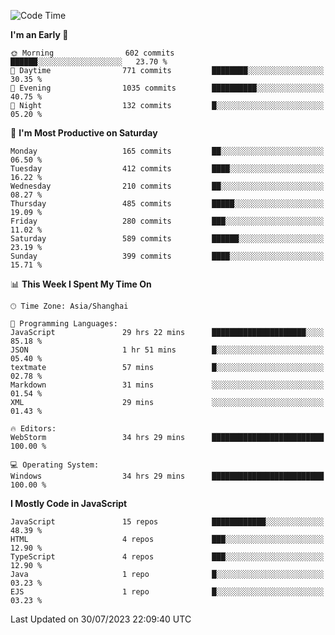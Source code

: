 <!--START_SECTION:waka-->
![Code Time](http://img.shields.io/badge/Code%20Time-2%2C509%20hrs%208%20mins-blue)

**I'm an Early 🐤** 

```text
🌞 Morning                602 commits         ██████░░░░░░░░░░░░░░░░░░░   23.70 % 
🌆 Daytime                771 commits         ████████░░░░░░░░░░░░░░░░░   30.35 % 
🌃 Evening                1035 commits        ██████████░░░░░░░░░░░░░░░   40.75 % 
🌙 Night                  132 commits         █░░░░░░░░░░░░░░░░░░░░░░░░   05.20 % 
```
📅 **I'm Most Productive on Saturday** 

```text
Monday                   165 commits         ██░░░░░░░░░░░░░░░░░░░░░░░   06.50 % 
Tuesday                  412 commits         ████░░░░░░░░░░░░░░░░░░░░░   16.22 % 
Wednesday                210 commits         ██░░░░░░░░░░░░░░░░░░░░░░░   08.27 % 
Thursday                 485 commits         █████░░░░░░░░░░░░░░░░░░░░   19.09 % 
Friday                   280 commits         ███░░░░░░░░░░░░░░░░░░░░░░   11.02 % 
Saturday                 589 commits         ██████░░░░░░░░░░░░░░░░░░░   23.19 % 
Sunday                   399 commits         ████░░░░░░░░░░░░░░░░░░░░░   15.71 % 
```


📊 **This Week I Spent My Time On** 

```text
🕑︎ Time Zone: Asia/Shanghai

💬 Programming Languages: 
JavaScript               29 hrs 22 mins      █████████████████████░░░░   85.18 % 
JSON                     1 hr 51 mins        █░░░░░░░░░░░░░░░░░░░░░░░░   05.40 % 
textmate                 57 mins             █░░░░░░░░░░░░░░░░░░░░░░░░   02.78 % 
Markdown                 31 mins             ░░░░░░░░░░░░░░░░░░░░░░░░░   01.54 % 
XML                      29 mins             ░░░░░░░░░░░░░░░░░░░░░░░░░   01.43 % 

🔥 Editors: 
WebStorm                 34 hrs 29 mins      █████████████████████████   100.00 % 

💻 Operating System: 
Windows                  34 hrs 29 mins      █████████████████████████   100.00 % 
```

**I Mostly Code in JavaScript** 

```text
JavaScript               15 repos            ████████████░░░░░░░░░░░░░   48.39 % 
HTML                     4 repos             ███░░░░░░░░░░░░░░░░░░░░░░   12.90 % 
TypeScript               4 repos             ███░░░░░░░░░░░░░░░░░░░░░░   12.90 % 
Java                     1 repo              █░░░░░░░░░░░░░░░░░░░░░░░░   03.23 % 
EJS                      1 repo              █░░░░░░░░░░░░░░░░░░░░░░░░   03.23 % 
```




 Last Updated on 30/07/2023 22:09:40 UTC
<!--END_SECTION:waka-->

<!--
**likaiqiang/likaiqiang** is a ✨ _special_ ✨ repository because its `README.md` (this file) appears on your GitHub profile.

Here are some ideas to get you started:

- 🔭 I’m currently working on ...
- 🌱 I’m currently learning ...
- 👯 I’m looking to collaborate on ...
- 🤔 I’m looking for help with ...
- 💬 Ask me about ...
- 📫 How to reach me: ...
- 😄 Pronouns: ...
- ⚡ Fun fact: ...
-->
